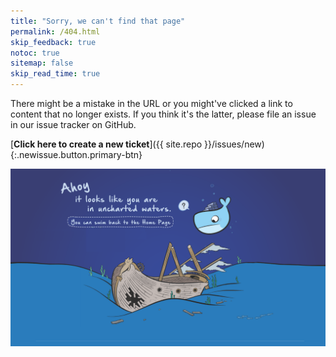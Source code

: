 ```yaml
---
title: "Sorry, we can't find that page"
permalink: /404.html
skip_feedback: true
notoc: true
sitemap: false
skip_read_time: true
---
```


There might be a mistake in the URL or you might've clicked a link to content
that no longer exists. If you think it's the latter, please file an issue in
our issue tracker on GitHub.

[**Click here to create a new ticket**]({{ site.repo }}/issues/new){:.newissue.button.primary-btn}

[![404 page not found](/assets/images/404-docs.png)](/ "Go to the homepage")

<script>
let el = document.querySelector("a.newissue");
if (el) {
    let url = new URL("{{ site.repo }}/issues/new");
    url.searchParams.set("template", "broken_link.yml")
    url.searchParams.set("title", "[404]: " + window.location.pathname);
    url.searchParams.set("target", window.location.href);
    url.searchParams.set("location", document.referrer);
    url.searchParams.set("labels", "status/triage");
    el.setAttribute("href", url.toString());
}
</script>
